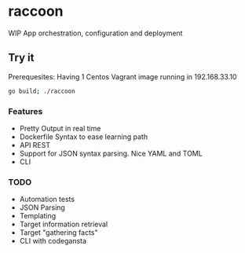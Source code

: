 # raccoon
WIP App orchestration, configuration and deployment

## Try it

Prerequesites: Having 1 Centos Vagrant image running in 192.168.33.10
```bash
go build; ./raccoon
```

### Features
* Pretty Output in real time
* Dockerfile Syntax to ease learning path
* API REST
* Support for JSON syntax parsing. Nice YAML and TOML
* CLI

### TODO
* Automation tests
* JSON Parsing
* Templating
* Target information retrieval
* Target "gathering facts"
* CLI with codegansta
